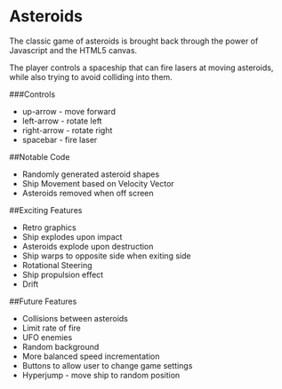 Asteroids
=========

The classic game of asteroids is brought back through the power of Javascript and the HTML5 canvas.

The player controls a spaceship that can fire lasers at moving asteroids, while also trying to avoid colliding into them.

###Controls
+ up-arrow - move forward
+ left-arrow - rotate left
+ right-arrow - rotate right
+ spacebar - fire laser

##Notable Code
+ Randomly generated asteroid shapes
+ Ship Movement based on Velocity Vector
+ Asteroids removed when off screen 

##Exciting Features
+ Retro graphics
+ Ship explodes upon impact
+ Asteroids explode upon destruction
+ Ship warps to opposite side when exiting side 
+ Rotational Steering
+ Ship propulsion effect
+ Drift



##Future Features
+ Collisions between asteroids
+ Limit rate of fire
+ UFO enemies
+ Random background
+ More balanced speed incrementation
+ Buttons to allow user to change game settings
+ Hyperjump - move ship to random position
